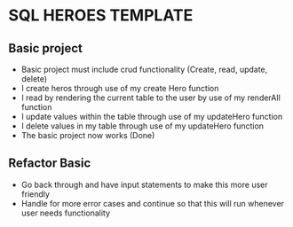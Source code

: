 # **SQL HEROES TEMPLATE** 

## Basic project 
- Basic project must include crud functionality (Create, read, update, delete)
- I create heros through use of my create Hero function 
- I read by rendering the current table to the user by use of my renderAll function 
- I update values within the table through use of my updateHero function 
- I delete values in my table through use of my updateHero function 
- The basic project now works (Done)

## Refactor Basic 
- Go back through and have input statements to make this more user friendly 
- Handle for more error cases and continue so that this will run whenever user needs functionality 


